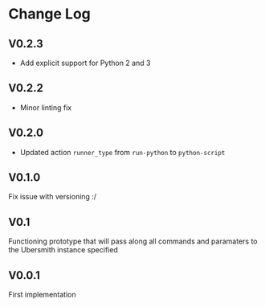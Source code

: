 # Change Log

## V0.2.3

- Add explicit support for Python 2 and 3

## V0.2.2

- Minor linting fix

## V0.2.0

- Updated action `runner_type` from `run-python` to `python-script`

## V0.1.0

Fix issue with versioning :/

## V0.1

Functioning prototype that will pass along all commands and paramaters to the Ubersmith instance specified

## V0.0.1

First implementation
